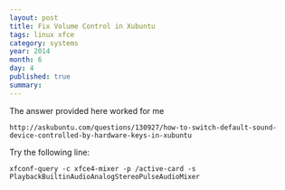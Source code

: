 ```yaml
---
layout: post
title: Fix Volume Control in Xubuntu
tags: linux xfce
category: systems
year: 2014
month: 6
day: 4
published: true
summary:
---
```

The answer provided here worked for me

```
http://askubuntu.com/questions/130927/how-to-switch-default-sound-device-controlled-by-hardware-keys-in-xubuntu
```

Try the following line:

```
xfconf-query -c xfce4-mixer -p /active-card -s PlaybackBuiltinAudioAnalogStereoPulseAudioMixer
```
